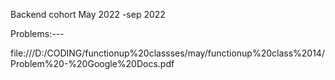 
Backend cohort  May 2022 -sep 2022

Problems:---

file:///D:/CODING/functionup%20classses/may/functionup%20class%2014/Problem%20-%20Google%20Docs.pdf
